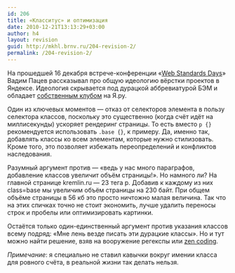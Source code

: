 ```yaml
---
id: 206
title: «Класситус» и оптимизация
date: 2010-12-21T13:13:29+03:00
author: h4
layout: revision
guid: http://mkhl.brnv.ru/204-revision-2/
permalink: /204-revision-2/
---
```

<div>
  <p>
    На прошедшей 16 декабря встрече-конференции «<a href="http://webstandardsdays.ru/">Web Standards Days</a>» Вадим Пацев рассказывал про общую идеологию вёрстки проектов в Яндексе. Идеология скрывается под дурацкой аббревиатурой БЭМ и обладает <a href="http://clubs.ya.ru/bem/">собственным клубом</a> на Я.ру.
  </p>
  
  <p>
    Один из ключевых моментов — отказ от селекторов элемента в пользу селектора классов, поскольку это существенно (когда счёт идёт на миллисекунды) ускоряет рендеринг страницы. То есть вместо <code>p {}</code> рекомендуется использовать <code>.base {}</code>, к примеру. Да, именно так, добавлять классы ко всем элементам, которые нужно стилизовать. Кроме того, это позволяет избежать переопределений и конфликтов наследования.
  </p>
  
  <p>
    Разумный аргумент против — «ведь у нас много параграфов, добавление классов увеличит объём страницы!». Но намного ли? На главной странице kremlin.ru — 23 тега p. Добавив к каждому из них class=base мы увеличим объём страницы на 230 байт. При общем объёме страницы в 56 кб это просто ничтожно малая величина. Так что на этих спичках точно не стоит экономить, лучше удалить переносы строк и пробелы или оптимизировать картинки.
  </p>
  
  <p>
    Остаётся только один-единственный аргумент против указания классов всему подряд: «Мне лень везде писать эти дурацкие классы». Но и тут можно найти решение, взяв на вооружение регекспы или <a href="http://code.google.com/p/zen-coding/">zen coding</a>.
  </p>
  
  <p>
    <em>Примечание</em>: я специально не ставил кавычки вокруг имении класса для ровного счёта, в реальной жизни так делать нельзя.</div>